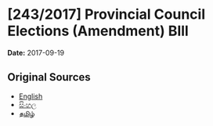 # [243/2017] Provincial Council Elections (Amendment) BIll

**Date:** 2017-09-19

## Original Sources

- [English](https://documents.gov.lk/view/bills/2017/9/243-2017_E.pdf)
- [සිංහල](https://documents.gov.lk/view/bills/2017/9/243-2017_S.pdf)
- [தமிழ்](https://documents.gov.lk/view/bills/2017/9/243-2017_T.pdf)
